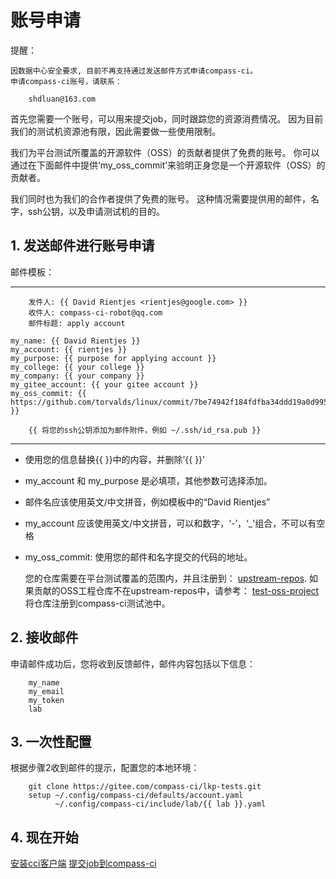 # 账号申请

提醒：

	因数据中心安全要求, 目前不再支持通过发送邮件方式申请compass-ci。
	申请compass-ci账号，请联系：

		shdluan@163.com

首先您需要一个账号，可以用来提交job，同时跟踪您的资源消费情况。
因为目前我们的测试机资源池有限，因此需要做一些使用限制。

我们为平台测试所覆盖的开源软件（OSS）的贡献者提供了免费的账号。
你可以通过在下面邮件中提供‘my_oss_commit’来验明正身您是一个开源软件（OSS）的贡献者。

我们同时也为我们的合作者提供了免费的账号。
这种情况需要提供用的邮件，名字，ssh公钥，以及申请测试机的目的。

## 1. 发送邮件进行账号申请

邮件模板：

---
        发件人: {{ David Rientjes <rientjes@google.com> }}
        收件人: compass-ci-robot@qq.com
        邮件标题: apply account

	my_name: {{ David Rientjes }}
	my_account: {{ rientjes }}
	my_purpose: {{ purpose for applying account }}
	my_college: {{ your college }}
	my_company: {{ your company }}
	my_gitee_account: {{ your gitee account }}
	my_oss_commit: {{ https://github.com/torvalds/linux/commit/7be74942f184fdfba34ddd19a0d995deb34d4a03 }}

        {{ 将您的ssh公钥添加为邮件附件，例如 ~/.ssh/id_rsa.pub }}

---

- 使用您的信息替换{{ }}中的内容，并删除’{{ }}’
- my_account 和 my_purpose 是必填项，其他参数可选择添加。
- 邮件名应该使用英文/中文拼音，例如模板中的“David Rientjes”
- my_account 应该使用英文/中文拼音，可以和数字，‘-’，‘_'组合，不可以有空格
- my_oss_commit:  使用您的邮件和名字提交的代码的地址。


  您的仓库需要在平台测试覆盖的范围内，并且注册到：
  [upstream-repos](https://gitee.com/compass-ci/upstream-repos).
  如果贡献的OSS工程仓库不在upstream-repos中，请参考：
  [test-oss-project](https://gitee.com/openeuler/compass-ci/blob/master/doc/test-guide/test-oss-project.zh.md)
  将仓库注册到compass-ci测试池中。

## 2. 接收邮件

申请邮件成功后，您将收到反馈邮件，邮件内容包括以下信息：

        my_name
        my_email
        my_token
        lab

## 3. 一次性配置

根据步骤2收到邮件的提示，配置您的本地环境：

        git clone https://gitee.com/compass-ci/lkp-tests.git
        setup ~/.config/compass-ci/defaults/account.yaml
              ~/.config/compass-ci/include/lab/{{ lab }}.yaml

## 4. 现在开始

[安装cci客户端](https://gitee.com/openeuler/compass-ci/blob/master/doc/user-guide/install-cci-client.md)
[提交job到compass-ci](https://gitee.com/openeuler/compass-ci/blob/master/doc/job/submit/submit-job.en.md)

